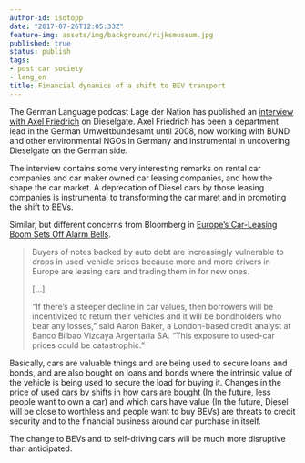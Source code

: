 ```yaml
---
author-id: isotopp
date: "2017-07-26T12:05:33Z"
feature-img: assets/img/background/rijksmuseum.jpg
published: true
status: publish
tags:
- post car society
- lang_en
title: Financial dynamics of a shift to BEV transport
---
```

The German Language podcast Lage der Nation has published an 
[interview with Axel Friedrich](https://www.kuechenstud.io/lagedernation/2017/07/25/ldn-sommerinterview-1-axel-friedrich-zu-diesel-gate/)
on Dieselgate. Axel Friedrich has been a department lead in the German
Umweltbundesamt until 2008, now working with BUND and other environmental
NGOs in Germany and instrumental in uncovering Dieselgate on the German
side.

The interview contains some very interesting remarks on rental car companies
and car maker owned car leasing companies, and how the shape the car market.
A deprecation of Diesel cars by those leasing companies is instrumental to
transforming the car maret and in promoting the shift to BEVs.

Similar, but different concerns from Bloomberg in 
[Europe’s Car-Leasing Boom Sets Off Alarm Bells](https://www.bloomberg.com/news/articles/2017-06-30/auto-debt-risk-spreads-to-europe-as-leases-create-used-car-glut).

> Buyers of notes backed by auto debt are increasingly vulnerable to drops
> in used-vehicle prices because more and more drivers in Europe are leasing
> cars and trading them in for new ones.
>
> […]
>
> “If there’s a steeper decline in car values, then borrowers will be
> incentivized to return their vehicles and it will be bondholders who bear
> any losses,” said Aaron Baker, a London-based credit analyst at Banco
> Bilbao Vizcaya Argentaria SA. “This exposure to used-car prices could be
> catastrophic.”

Basically, cars are valuable things and are being used to secure loans and
bonds, and are also bought on loans and bonds where the intrinsic value of
the vehicle is being used to secure the load for buying it. Changes in the
price of used cars by shifts in how cars are bought (In the future, less
people want to own a car) and which cars have value (In the future, Diesel
will be close to worthless and people want to buy BEVs) are threats to
credit security and to the financial business around car purchase in itself.

The change to BEVs and to self-driving cars will be much more disruptive
than anticipated.
